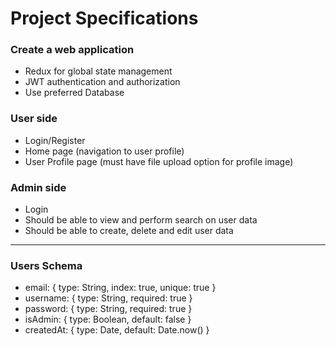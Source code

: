 # Project Specifications

### Create a web application
-	Redux for global state management
-	JWT authentication and authorization
-	Use preferred Database

 ### User side
- Login/Register
- Home page (navigation to user profile)
- User Profile page (must have file upload option for profile image)

### Admin side
- Login
- Should be able to view and perform search on user data
- Should be able to create, delete and edit user data

---

### Users Schema
- email: { type: String, index: true, unique: true }
- username: { type: String, required: true }
- password: { type: String, required: true }
- isAdmin: { type: Boolean, default: false }
- createdAt: { type: Date, default: Date.now() }

